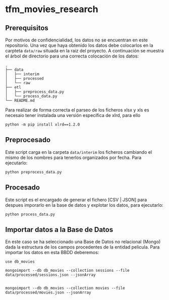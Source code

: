 # tfm_movies_research

## Prerequisitos
Por motivos de confidencialidad, los datos no se encuentran en este repositorio. Una vez que haya obtenido los datos debe colocarlos en la carpteta ```data/raw``` situada en la raiz del proyecto. A continuación se muestra el árbol de directorio para una correcta colocación de los datos:

```
.
├── data
│   ├── interim
│   ├── processed
│   └── raw
├── etl
│   ├── preprocess_data.py
│   └── process_data.py
└── README.md

```

Para realizar de forma correcta el parseo de los ficheros xlsx y xls es necesaio tener instalada una versión específica de xlrd, para ello

```
python -m pip install xlrd==1.2.0
```

## Preprocesado

Este script carga en la carpeta ```data/interim``` los ficheros cambiando el mismo de los nombres para tenerlos organizados por fecha. Para ejecutarlo:

```
python preprocess_data.py
```

## Procesado

Este script es el encargado de generar el fichero [CSV | JSON] para despues imporarlo en la base de datos y explotar los datos, para ejecutarlo:

```
python process_data.py
```


## Importar datos a la Base de Datos

En este caso se ha seleccionado una Base de Datos no relacional (Mongo) dada la estructura de los campos procedentes de la entidad pelicula. Para importar los datos en esta BBDD deberemos:

```
use db_movies

mongoimport --db db_movies --collection sessions --file data/processed/sessions.json --jsonArray


mongoimport --db db_movies --collection movies --file data/processed/movies.json --jsonArray
```